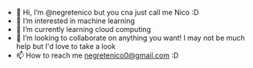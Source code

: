 - 👋 Hi, I’m @negretenico but you cna just call me Nico :D 
- 👀 I’m interested in machine learning 
- 🌱 I’m currently learning cloud computing
- 💞️ I’m looking to collaborate on anything you want! I may not be much help but I'd love to take a look
- 📫 How to reach me negretenico0@gmail.com :D

<!---
negretenico/negretenico is a ✨ special ✨ repository because its `README.md` (this file) appears on your GitHub profile.
You can click the Preview link to take a look at your changes.
--->
